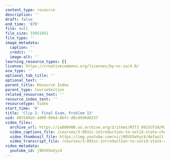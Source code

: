 ```yaml
---
content_type: resource
description: ''
draft: false
end_time: '879'
file: null
file_size: 33951951
file_type: ''
image_metadata:
  caption: ''
  credit: ''
  image-alt: ''
learning_resource_types: []
license: https://creativecommons.org/licenses/by-nc-sa/4.0/
ocw_type: ''
optional_tab_title: ''
optional_text: ''
parent_title: Resource Index
parent_type: CourseSection
related_resources_text: ''
resource_index_text: ''
resourcetype: Video
start_time: '0'
title: 'Clip 2: Final Exam, Problem 13'
uid: 403189a5-a999-9944-8bfc-d8cd930d6257
video_files:
  archive_url: https://ia800400.us.archive.org/3/items/MIT3_091SCF10/MIT3-091SCF10Final_Exam_B_Prob_13_300k.mp4
  video_captions_file: /courses/3-091sc-introduction-to-solid-state-chemistry-fall-2010/500213a7c83657dcb654344e67b79c68_j9DVXVwVyc4.vtt
  video_thumbnail_file: https://img.youtube.com/vi/j9DVXVwVyc4/default.jpg
  video_transcript_file: /courses/3-091sc-introduction-to-solid-state-chemistry-fall-2010/d3af7f27fa856796a7ae9093f43fba6b_j9DVXVwVyc4.pdf
video_metadata:
  youtube_id: j9DVXVwVyc4
---
```


